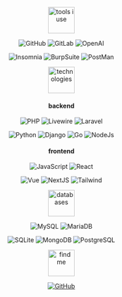 <div align="center">
 

<br>

<img src="https://raw.githubusercontent.com/y0f/y0f/1f3809fa9a7a7ccd1de1cdcaaa6014003fc13a01/tools.svg" alt="tools i use" height="60" style="max-width: 100%;">
  

![GitHub](https://img.shields.io/badge/github-black?logo=github&style=for-the-badge&logoColor=FFF)
![GitLab](https://img.shields.io/badge/gitlab-black?logo=gitlab&style=for-the-badge&logoColor=FFF)
![OpenAI](https://img.shields.io/badge/openai-black?logo=openai&style=for-the-badge&logoColor=FFF)

![Insomnia](https://img.shields.io/badge/Insomnia-black?logo=insomnia&logoColor=FFF&style=for-the-badge)
![BurpSuite](https://img.shields.io/badge/burpsuite-black?logo=burpsuite&style=for-the-badge&logoColor=FFF)
![PostMan](https://img.shields.io/badge/postman-black?logo=postman&style=for-the-badge&logoColor=FFF)
<br>

<img src="https://raw.githubusercontent.com/y0f/y0f/1f3809fa9a7a7ccd1de1cdcaaa6014003fc13a01/technologies.svg" alt="technologies" height="60" style="max-width: 100%;">  

#### backend
![PHP](https://img.shields.io/badge/Php-black.svg?logo=php&style=for-the-badge&logoColor=FFF)
![Livewire](https://img.shields.io/badge/livewire-black.svg?logo=livewire&style=for-the-badge&logoColor=FFF)
![Laravel](https://img.shields.io/badge/laravel%20-black.svg?&style=for-the-badge&logo=laravel&logoColor=FFF)

![Python](https://img.shields.io/badge/Python-black.svg?logo=python&style=for-the-badge&logoColor=FFF)
![Django](https://img.shields.io/badge/django-black.svg?logo=django&style=for-the-badge&logoColor=FFF)
![Go](https://img.shields.io/badge/Go-black.svg?logo=go&logoColor=FFF&style=for-the-badge)
![NodeJs](https://img.shields.io/badge/node.js%20-black.svg?&style=for-the-badge&logo=node.js&logoColor=FFF)



#### frontend
![JavaScript](https://img.shields.io/badge/javascript%20-black.svg?&style=for-the-badge&logo=typescript&logoColor=FFF)
![React](https://img.shields.io/badge/React-black?style=for-the-badge&logo=redux&logoColor=FFF)

![Vue](https://img.shields.io/badge/Vue-black?style=for-the-badge&logo=redux&logoColor=FFF)
![NextJS](https://img.shields.io/badge/Next-black?style=for-the-badge&logo=next.js&logoColor=FFF)
![Tailwind](https://img.shields.io/badge/tailwind-black.svg?&style=for-the-badge&logo=tailwind-css&logoColor=FFF)
<br>

<img src="https://raw.githubusercontent.com/y0f/y0f/1f3809fa9a7a7ccd1de1cdcaaa6014003fc13a01/databases.svg" alt="databases" height="60" style="max-width: 100%;">
  
![MySQL](https://img.shields.io/badge/MySQL-black?style=for-the-badge&logo=MySQL&logoColor=FFF)
![MariaDB](https://img.shields.io/badge/MariaDB-black?style=for-the-badge&logo=MariaDB&logoColor=FFF)

![SQLite](https://img.shields.io/badge/SQLite-black?style=for-the-badge&logo=SQLite&logoColor=FFF)
![MongoDB](https://img.shields.io/badge/MongoDB-black?style=for-the-badge&logo=MongoDB&logoColor=FFF)
![PostgreSQL](https://img.shields.io/badge/PostgreSQL-black?style=for-the-badge&logo=PostgreSQL&logoColor=FFF)
<br>

<img src="https://raw.githubusercontent.com/y0f/y0f/1f3809fa9a7a7ccd1de1cdcaaa6014003fc13a01/findmeon.svg" alt="find me" height="60" style="max-width: 100%;">

[![GitHub](https://img.shields.io/badge/instagram-black?logo=instagram&style=for-the-badge&logoColor=FFF)](https://instagram.com/aarde)


</div>
  
